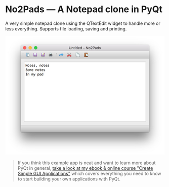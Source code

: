 # No2Pads — A Notepad clone in PyQt

A very simple notepad clone using the QTextEdit widget to handle more or less
everything. Supports file loading, saving and printing.

![No2Pads](screenshot-notepad.jpg)

> If you think this example app is neat and want to learn more about
PyQt in general, [take a look at my ebook & online course
"Create Simple GUI Applications"](https://martinfitzpatrick.name/create-simple-gui-applications)
which covers everything you need to know to start building your own applications with PyQt.
